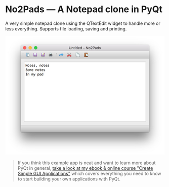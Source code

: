 # No2Pads — A Notepad clone in PyQt

A very simple notepad clone using the QTextEdit widget to handle more or less
everything. Supports file loading, saving and printing.

![No2Pads](screenshot-notepad.jpg)

> If you think this example app is neat and want to learn more about
PyQt in general, [take a look at my ebook & online course
"Create Simple GUI Applications"](https://martinfitzpatrick.name/create-simple-gui-applications)
which covers everything you need to know to start building your own applications with PyQt.
